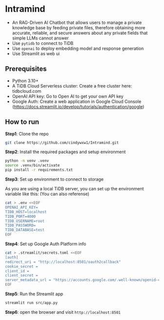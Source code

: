 # Intramind 

* An RAG-Driven AI Chatbot that allows users to manage a private knowledge base by feeding private files, therefore obtaining more accurate, reliable, and secure answers about any private fields that simple LLMs cannot answer
* Use `pytidb` to connect to TiDB
* Use `openai` to deploy embedding model and response generation
* Use Streamlit as web ui

## Prerequisites
* Python 3.10+
* A TiDB Cloud Serverless cluster: Create a free cluster here: tidbcloud.com
* OpenAI API key: Go to Open AI to get your own API key
* Google Auth: Create a web application in Google Cloud Console (https://docs.streamlit.io/develop/tutorials/authentication/google)

## How to run

**Step1**: Clone the repo

```bash
git clone https://github.com/cindywxw1/Intramind.git
```

**Step2**: Install the required packages and setup environment

```bash
python -m venv .venv
source .venv/bin/activate
pip install -r requirements.txt
```

**Step3**: Set up environment to connect to storage

As you are using a local TiDB server, you can set up the environment variable like this:
(You can also referense)

```bash
cat > .env <<EOF
OPENAI_API_KEY=
TIDB_HOST=localhost
TIDB_PORT=4000
TIDB_USERNAME=root
TIDB_PASSWORD=
TIDB_DATABASE=test
EOF
```

**Step4**: Set up Google Auth Platform info

```bash
cat > .streamlit/secrets.toml <<EOF
[auth]
redirect_uri = "http://localhost:8501/oauth2callback"
cookie_secret = 
client_id =
client_secret =
server_metadata_url = "https://accounts.google.com/.well-known/openid-configuration"
EOF
```

**Step5**: Run the Streamlit app

```bash
streamlit run src/app.py
```

**Step6**: open the browser and visit `http://localhost:8501`

